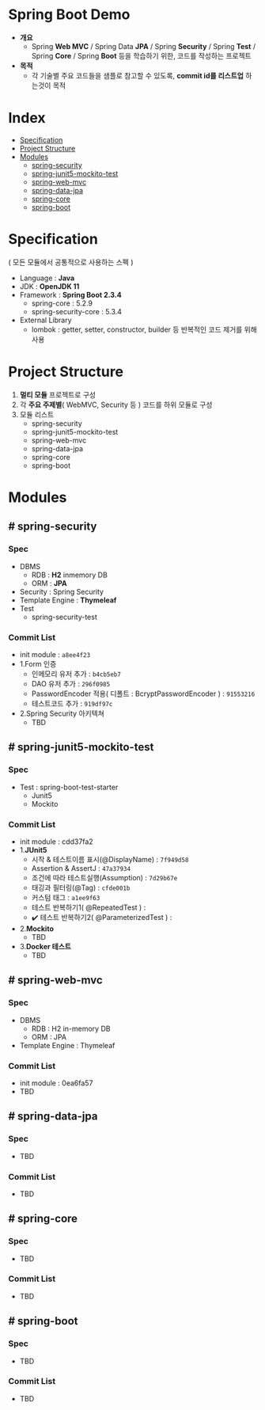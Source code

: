 # Spring Boot Demo
- **개요**
   * Spring **Web MVC** / Spring Data **JPA** / Spring **Security** / Spring **Test** / Spring **Core** / Spring **Boot** 등을 학습하기 위한, 코드를 작성하는 프로젝트
- **목적**
   * 각 기술별 주요 코드들을 샘플로 참고할 수 있도록, **commit id를 리스트업** 하는것이 목적

# Index
- [Specification](#specification)
- [Project Structure](#project-structure)
- [Modules](#modules)
   * [spring-security](#spring-security)
   * [spring-junit5-mockito-test](#-spring-junit5-mockito-test)
   * [spring-web-mvc](#spring-web-mvc)
   * [spring-data-jpa](#spring-data-jpa)
   * [spring-core](#spring-core)
   * [spring-boot](#spring-boot)

# Specification
( 모든 모듈에서 공통적으로 사용하는 스펙 )
- Language : **Java**
- JDK : **OpenJDK 11**
- Framework : **Spring Boot 2.3.4**
   * spring-core : 5.2.9
   * spring-security-core : 5.3.4
- External Library
   * lombok : getter, setter, constructor, builder 등 반복적인 코드 제거를 위해 사용 

# Project Structure
1. **멀티 모듈** 프로젝트로 구성
2. 각 **주요 주제별**( WebMVC, Security 등 ) 코드를 하위 모듈로 구성
3. 모듈 리스트
    * spring-security
    * spring-junit5-mockito-test
    * spring-web-mvc
    * spring-data-jpa
    * spring-core
    * spring-boot

# Modules

## # spring-security
### Spec
- DBMS
  * RDB : **H2** inmemory DB
  * ORM : **JPA**
- Security : Spring Security
- Template Engine : **Thymeleaf**
- Test
   * spring-security-test
### Commit List
- init module : `a8ee4f23`
- 1.Form 인증
   * 인메모리 유저 추가 : `b4cb5eb7`
   * DAO 유저 추가 : `296f0985`
   * PasswordEncoder 적용( 디폴트 : BcryptPasswordEncoder ) : `91553216`
   * 테스트코드 추가 : `919df97c`
- 2.Spring Security 아키텍쳐
   * TBD 
   
## # spring-junit5-mockito-test
### Spec
- Test : spring-boot-test-starter
   * Junit5
   * Mockito
### Commit List
- init module : cdd37fa2
- 1.**JUnit5**
   * 시작 & 테스트이름 표시(@DisplayName) : `7f949d58`
   * Assertion & AssertJ : `47a37934`
   * 조건에 따라 테스트실행(Assumption) : `7d29b67e`
   * 태깅과 필터링(@Tag) : `cfde001b`
   * 커스텀 태그 : `a1ee9f63`
   * 테스트 반복하기1( @RepeatedTest ) : 
   * ✔️ 테스트 반복하기2( @ParameterizedTest ) : 
- 2.**Mockito**
   * TBD
- 3.**Docker 테스트**
   * TBD

## # spring-web-mvc
### Spec
- DBMS
  * RDB : H2 in-memory DB
  * ORM : JPA
- Template Engine : Thymeleaf

### Commit List
- init module : 0ea6fa57
- TBD

## # spring-data-jpa
### Spec
- TBD
### Commit List
- TBD

## # spring-core
### Spec
- TBD
### Commit List
- TBD

## # spring-boot
### Spec
- TBD
### Commit List
- TBD
